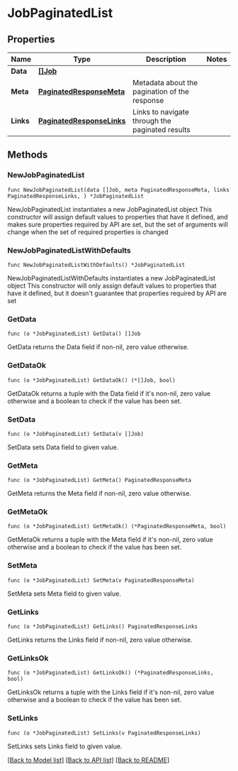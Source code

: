 # JobPaginatedList

## Properties

Name | Type | Description | Notes
------------ | ------------- | ------------- | -------------
**Data** | [**[]Job**](Job.md) |  | 
**Meta** | [**PaginatedResponseMeta**](PaginatedResponseMeta.md) | Metadata about the pagination of the response | 
**Links** | [**PaginatedResponseLinks**](PaginatedResponseLinks.md) | Links to navigate through the paginated results | 

## Methods

### NewJobPaginatedList

`func NewJobPaginatedList(data []Job, meta PaginatedResponseMeta, links PaginatedResponseLinks, ) *JobPaginatedList`

NewJobPaginatedList instantiates a new JobPaginatedList object
This constructor will assign default values to properties that have it defined,
and makes sure properties required by API are set, but the set of arguments
will change when the set of required properties is changed

### NewJobPaginatedListWithDefaults

`func NewJobPaginatedListWithDefaults() *JobPaginatedList`

NewJobPaginatedListWithDefaults instantiates a new JobPaginatedList object
This constructor will only assign default values to properties that have it defined,
but it doesn't guarantee that properties required by API are set

### GetData

`func (o *JobPaginatedList) GetData() []Job`

GetData returns the Data field if non-nil, zero value otherwise.

### GetDataOk

`func (o *JobPaginatedList) GetDataOk() (*[]Job, bool)`

GetDataOk returns a tuple with the Data field if it's non-nil, zero value otherwise
and a boolean to check if the value has been set.

### SetData

`func (o *JobPaginatedList) SetData(v []Job)`

SetData sets Data field to given value.


### GetMeta

`func (o *JobPaginatedList) GetMeta() PaginatedResponseMeta`

GetMeta returns the Meta field if non-nil, zero value otherwise.

### GetMetaOk

`func (o *JobPaginatedList) GetMetaOk() (*PaginatedResponseMeta, bool)`

GetMetaOk returns a tuple with the Meta field if it's non-nil, zero value otherwise
and a boolean to check if the value has been set.

### SetMeta

`func (o *JobPaginatedList) SetMeta(v PaginatedResponseMeta)`

SetMeta sets Meta field to given value.


### GetLinks

`func (o *JobPaginatedList) GetLinks() PaginatedResponseLinks`

GetLinks returns the Links field if non-nil, zero value otherwise.

### GetLinksOk

`func (o *JobPaginatedList) GetLinksOk() (*PaginatedResponseLinks, bool)`

GetLinksOk returns a tuple with the Links field if it's non-nil, zero value otherwise
and a boolean to check if the value has been set.

### SetLinks

`func (o *JobPaginatedList) SetLinks(v PaginatedResponseLinks)`

SetLinks sets Links field to given value.



[[Back to Model list]](../README.md#documentation-for-models) [[Back to API list]](../README.md#documentation-for-api-endpoints) [[Back to README]](../README.md)


